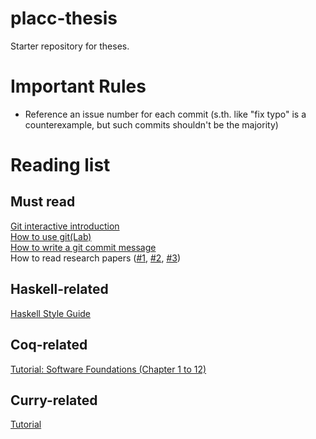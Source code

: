 # placc-thesis

Starter repository for theses.

# Important Rules

* Reference an issue number for each commit (s.th. like "fix typo" is a counterexample, but such commits shouldn't be the majority)

# Reading list

## Must read

[Git interactive introduction](https://learngitbranching.js.org)  
[How to use git(Lab)](https://docs.gitlab.com/ee/gitlab-basics/)  
[How to write a git commit message](https://chris.beams.io/posts/git-commit/)  
How to read research papers ([#1](https://web.stanford.edu/class/ee384m/Handouts/HowtoReadPaper.pdf), [#2](http://www2.cs.uregina.ca/~pwlfong/CS499/reading-paper.pdf), [#3](http://people.cs.pitt.edu/~litman/courses/cs2710/papers/howtoreadacspaper.pdf))  

## Haskell-related

[Haskell Style Guide](https://github.com/tibbe/haskell-style-guide/blob/master/haskell-style.md)  

## Coq-related

[Tutorial: Software Foundations (Chapter 1 to 12)](https://softwarefoundations.cis.upenn.edu/lf-current/toc.html)  

## Curry-related

[Tutorial](http://www-ps.informatik.uni-kiel.de/currywiki/_media/documentation/tutorial.pdf)  
